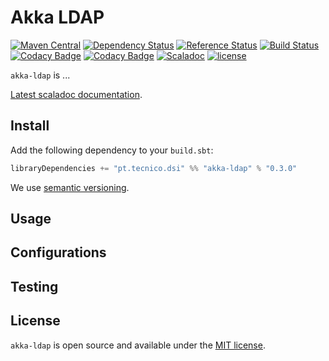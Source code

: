 # Akka LDAP
[![Maven Central](https://maven-badges.herokuapp.com/maven-central/pt.tecnico.dsi/akka-ldap_2.11/badge.svg?maxAge=604800)](https://maven-badges.herokuapp.com/maven-central/pt.tecnico.dsi/akka-ldap_2.11)
[![Dependency Status](https://www.versioneye.com/java/pt.tecnico.dsi:akka-ldap_2.11/badge.svg?style=plastic&maxAge=604800)](https://www.versioneye.com/java/pt.tecnico.dsi:akka-ldap_2.11)
[![Reference Status](https://www.versioneye.com/java/pt.tecnico.dsi:akka-ldap_2.11/reference_badge.svg?style=plastic&maxAge=604800)](https://www.versioneye.com/java/pt.tecnico.dsi:akka-ldap_2.11/references)
[![Build Status](https://travis-ci.org/ist-dsi/akka-ldap.svg?branch=master&style=plastic&maxAge=604800)](https://travis-ci.org/ist-dsi/akka-ldap)
[![Codacy Badge](https://api.codacy.com/project/badge/Grade/a45627dd46e5471db544e3b21b39489e)](https://www.codacy.com/app/IST-DSI/akka-ldap)
[![Codacy Badge](https://api.codacy.com/project/badge/Coverage/a45627dd46e5471db544e3b21b39489e)](https://www.codacy.com/app/IST-DSI/akka-ldap)
[![Scaladoc](http://javadoc-badge.appspot.com/pt.tecnico.dsi/akka-ldap_2.11.svg?label=scaladoc&style=plastic&maxAge=604800)](https://ist-dsi.github.io/ldap/latest/api/#pt.tecnico.dsi.ldap.Ldap)
[![license](http://img.shields.io/:license-MIT-blue.svg)](LICENSE)

`akka-ldap` is ...

[Latest scaladoc documentation](http://ist-dsi.github.io/akka-ldap/latest/api/).

## Install
Add the following dependency to your `build.sbt`:
```sbt
libraryDependencies += "pt.tecnico.dsi" %% "akka-ldap" % "0.3.0"
```
We use [semantic versioning](http://semver.org).

## Usage

## Configurations

## Testing

## License
`akka-ldap` is open source and available under the [MIT license](LICENSE).
